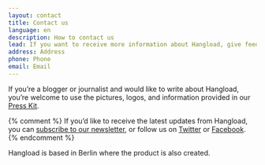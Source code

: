 ```yaml
---
layout: contact
title: Contact us
language: en
description: How to contact us
lead: If you want to receive more information about Hangload, give feedback, or work with us, please email us at <a class="blue py1" href="mailto:info@hangload.com">info@hangload.com</a>
address: Address
phone: Phone
email: Email
---
```


If you’re a blogger or journalist and would like to write about Hangload, you’re welcome to use the pictures, logos, and information provided in our [Press Kit](https://www.dropbox.com/sh/38k8pwgyy3iztof/AAB9vqq_IoCSi5qsNgzaQQIaa?dl=0).

{% comment %} If you’d like to receive the latest updates from Hangload, you can [subscribe to our newsletter](http://hangload.us8.list-manage2.com/subscribe?u=17786494a7f7d575faf855738&id=f87a66271b), or follow us on [Twitter](https://twitter.com/HangLoadBLN) or [Facebook](https://www.facebook.com/hangload). {% endcomment %}

Hangload is based in Berlin where the product is also created.
